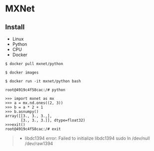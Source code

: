 # MXNet

## Install

- Linux
- Python
- CPU
- Docker

```shell
$ docker pull mxnet/python

$ docker images

$ docker run -it mxnet/python bash

root@4919c4f58cac:/# python

>>> import mxnet as mx
>>> a = mx.nd.ones((2, 3))
>>> b = a * 2 + 1
>>> b.asnumpy()
array([[3., 3., 3.,],
       [3., 3., 3.]], dtype=float32)
>>>exit()
root@4919c4f58cac:/# exit
```

> - libdc1394 error: Failed to initialize libdc1394
> sudo ln /dev/null /dev/raw1394


